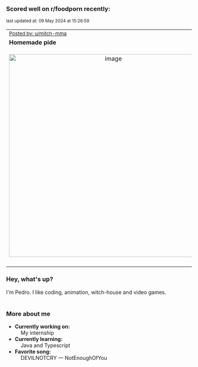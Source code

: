 ### Scored well on r/foodporn recently:

<p align="left"><sub>last updated at: 09 May 2024 at 15:26:59</sub></p>

|   |
| --- |
| <sub>[Posted by: u/mitch-mma][source]</sub> |
| **Homemade pide** | 
|<p align="center"> <img alt="image" src="https://i.redd.it/rqqvgm3vd8zc1.jpeg" width="550" /> </p>|
|   |

### Hey, what's up?

I'm Pedro. I like coding, animation, witch-house and video games.<br><br>

### More about me
- **Currently working on:**  
&nbsp;&nbsp;&nbsp;&nbsp;My internship
- **Currently learning:**  
&nbsp;&nbsp;&nbsp;&nbsp;Java and Typescript
- **Favorite song:**  
&nbsp;&nbsp;&nbsp;&nbsp;DEVILNOTCRY — NotEnoughOfYou<br><br>

  



  
  
  
[linkedin]: https://linkedin.com/in/pedro-h-r-gomes-8a487b14a/
[gmail]: mailto:pilique11@gmail.com
[source]: https://reddit.com/r/FoodPorn/comments/1cn94fp/homemade_pide/
[redditAPI]: https://www.reddit.com/dev/api/